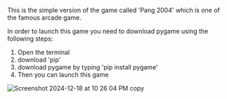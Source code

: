 This is the simple version of the game called 'Pang 2004' which is one of the famous
arcade game.

In order to launch this game you need to download pygame using the following steps:
1. Open the terminal
2. download 'pip'
3. download pygame by typing 'pip install pygame'
4. Then you can launch this game

![Screenshot 2024-12-18 at 10 26 04 PM copy](https://github.com/user-attachments/assets/8ae25317-81b5-4387-a0e3-c9c53085f521)

